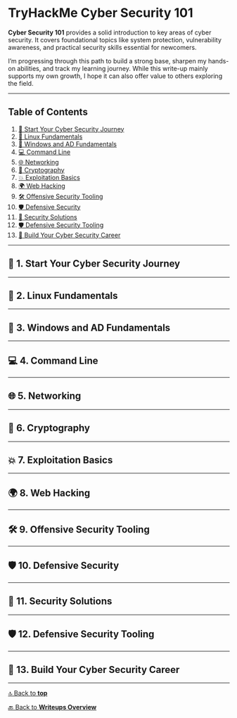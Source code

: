 # TryHackMe Cyber Security 101

**Cyber Security 101** provides a solid introduction to key areas of cyber security. It covers foundational topics like system protection, vulnerability awareness, and practical security skills essential for newcomers.

I’m progressing through this path to build a strong base, sharpen my hands-on abilities, and track my learning journey. While this write-up mainly supports my own growth, I hope it can also offer value to others exploring the field.

---

## Table of Contents

1. [🚀 Start Your Cyber Security Journey](#-1-start-your-cyber-security-journey)
2. [🐧 Linux Fundamentals](#-2-linux-fundamentals)
3. [🏢 Windows and AD Fundamentals](#%F0%9F%8F%A2-3-windows-and-ad-fundamentals)
4. [💻 Command Line](#%F0%9F%92%BB-4-command-line)
5. [🌐 Networking](#%F0%9F%8C%90-5-networking)
6. [🔐 Cryptography](#%F0%9F%94%90-6-cryptography)
7. [💥 Exploitation Basics](#%F0%9F%92%A5-7-exploitation-basics)
8. [🌍 Web Hacking](#%F0%9F%8C%8D-8-web-hacking)
9. [🛠️ Offensive Security Tooling](#%F0%9F%9B%A0%EF%B8%8F-9-offensive-security-tooling)
10. [🛡️ Defensive Security](#%F0%9F%9B%A1%EF%B8%8F-10-defensive-security)
11. [🔧 Security Solutions](#%F0%9F%94%A7-11-security-solutions)
12. [🛡️ Defensive Security Tooling](#%F0%9F%9B%A1%EF%B8%8F-12-defensive-security-tooling)
13. [🎯 Build Your Cyber Security Career](#%F0%9F%8E%AF-13-build-your-cyber-security-career)

---

## 🚀 1. Start Your Cyber Security Journey

---

## 🐧 2. Linux Fundamentals

---

## 🏢 3. Windows and AD Fundamentals

---

## 💻 4. Command Line

---

## 🌐 5. Networking

---

## 🔐 6. Cryptography

---

## 💥 7. Exploitation Basics

---

## 🌍 8. Web Hacking

---

## 🛠️ 9. Offensive Security Tooling

---

## 🛡️ 10. Defensive Security

---

## 🔧 11. Security Solutions

---

## 🛡️ 12. Defensive Security Tooling

---

## 🎯 13. Build Your Cyber Security Career

---

[🔝 Back to **top**](#tryhackme-cyber-security-101)

[🔙 Back to **Writeups Overview**](README.md)
